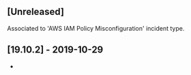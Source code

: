 ## [Unreleased]
Associated to 'AWS IAM Policy Misconfiguration' incident type.


## [19.10.2] - 2019-10-29
-

